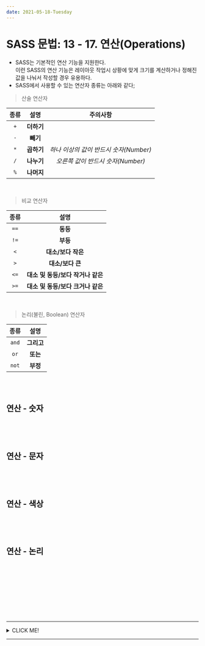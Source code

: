```yaml
---
date: 2021-05-18-Tuesday
---
```


# SASS 문법: 13 - 17. 연산(Operations)
- SASS는 기본적인 연산 기능을 지원한다.   
이런 SASS의 연산 기능은 레이아웃 작업시 상황에 맞게 크기를 계산하거나 정해진 값을 나눠서 작성할 경우 유용하다.  
- SASS에서 사용할 수 있는 연산자 종류는 아래와 같다; 

> 산술 연산자

|종류|설명|주의사항|
|:---:|:---:|:---:|
|`+`|**더하기**||
|`-`|**빼기**||
|`*`|**곱하기**|_하나 이상의 값이 반드시 숫자(Number)_|
|`/`|**나누기**|_오른쪽 값이 반드시 숫자(Number)_|
|`%`|**나머지**||

<br>

> 비교 연산자

|종류|설명|
|:---:|:---:|
|`==`|**동등**|
|`!=`|**부등**|
|`<`|**대소/보다 작은**|
|`>`|**대소/보다 큰**|
|`<=`|**대소 및 동등/보다 작거나 같은**|
|`>=`|**대소 및 동등/보다 크거나 같은**|

<br>

> 논리(불린, Boolean) 연산자

|종류|설명|
|:---:|:---:|
|`and`|**그리고**|
|`or`|**또는**|
|`not`|**부정**|

<br>
<br>

## 연산 - 숫자 
```javascript
```
<br>
<br>

## 연산 - 문자 
```javascript
```
<br>
<br>

## 연산 - 색상
```javascript
```
<br>
<br>


## 연산 - 논리
```javascript
```
<br>
<br>




```javascript
```
```javascript
```
```javascript
```
<br>
<br>

---
<details>
<summary>CLICK ME!</summary>

- cf. 
	- https://heropy.blog/2018/01/31/sass/
	-
	-
	-
	-
	-
	-
	-


</details>

---